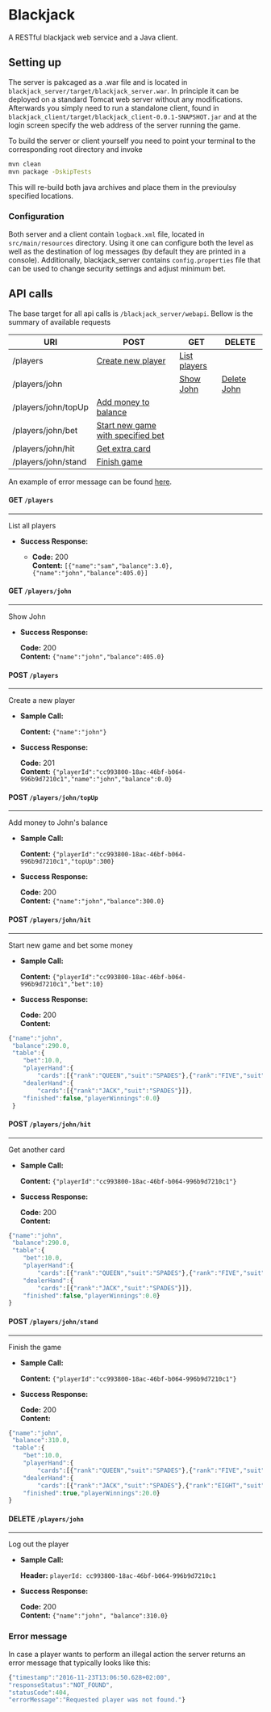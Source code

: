 # Blackjack
A RESTful blackjack web service and a Java client.

## Setting up
The server is pakcaged as a .war file and is located in `blackjack_server/target/blackjack_server.war`. In principle it can be deployed on a standard Tomcat web server without any modifications. Afterwards you simply need to run a standalone client, found in `blackjack_client/target/blackjack_client-0.0.1-SNAPSHOT.jar` and at the login screen specify the web address of the server running the game.

To build the server or client yourself you need to point your terminal to the corresponding root directory and invoke
```bash
mvn clean
mvn package -DskipTests
```
This will re-build both java archives and place them in the previoulsy specified locations.

### Configuration
Both server and a client contain `logback.xml` file, located in `src/main/resources` directory. Using it one can configure both the level as well as the destination of log messages (by default they are printed in a console). Additionally, blackjack_server contains `config.properties` file that can be used to change security settings and adjust minimum bet.


## API calls

The base target for all api calls is `/blackjack_server/webapi`. Bellow is the summary of available requests

| URI                 | POST               | GET            | DELETE      |
| ------------------- | ------------------ | -------------- | ----------- | 
| /players            | [Create new player](#post-players)  | [List players](#get-players)   |             |
| /players/john       |                    | [Show John](#get-playersjohn)      | [Delete John](#delte-playersjohn) |
| /players/john/topUp | [Add money to balance](#post-players/john/topUp)  |
| /players/john/bet   | [Start new game with specified bet](#post-playersjohnbet) |
| /players/john/hit   | [Get extra card](#post-playersjohnhit) |
| /players/john/stand | [Finish game](#post-playersjohnstand)    |

An example of error message can be found [here](#error-message).

#### GET `/players`
----
  List all players

* **Success Response:**

  * **Code:** 200  
    **Content:** `[{"name":"sam","balance":3.0},{"name":"john","balance":405.0}]`
    

#### GET `/players/john`
----
  Show John

* **Success Response:**

  **Code:** 200  
  **Content:** `{"name":"john","balance":405.0}`

#### POST `/players`
----
  Create a new player
  
* **Sample Call:**

  **Content:** `{"name":"john"}`
* **Success Response:**

   **Code:** 201  
   **Content:** `{"playerId":"cc993800-18ac-46bf-b064-996b9d7210c1","name":"john","balance":0.0}`

#### POST `/players/john/topUp`
----
  Add money to John's balance
  
* **Sample Call:**

  **Content:** `{"playerId":"cc993800-18ac-46bf-b064-996b9d7210c1","topUp":300}`
* **Success Response:**

   **Code:** 200  
   **Content:** `{"name":"john","balance":300.0}`
   
#### POST `/players/john/hit`
----
  Start new game and bet some money
  
* **Sample Call:**

  **Content:** `{"playerId":"cc993800-18ac-46bf-b064-996b9d7210c1","bet":10}`
* **Success Response:**

   **Code:** 200  
   **Content:** 
```javascript
{"name":"john",
 "balance":290.0,
 "table":{
	"bet":10.0,
    "playerHand":{
    	"cards":[{"rank":"QUEEN","suit":"SPADES"},{"rank":"FIVE","suit":"HEARTS"}]},
    "dealerHand":{
    	"cards":[{"rank":"JACK","suit":"SPADES"}]},
 	"finished":false,"playerWinnings":0.0}
 }
 ```

#### POST `/players/john/hit`
----
  Get another card
  
* **Sample Call:**

  **Content:** `{"playerId":"cc993800-18ac-46bf-b064-996b9d7210c1"}`
* **Success Response:**

   **Code:** 200  
   **Content:** 
```javascript
{"name":"john",
 "balance":290.0,
 "table":{
 	"bet":10.0,
    "playerHand":{
    	"cards":[{"rank":"QUEEN","suit":"SPADES"},{"rank":"FIVE","suit":"HEARTS"},{"rank":"SIX","suit":"HEARTS"}]},
    "dealerHand":{
    	"cards":[{"rank":"JACK","suit":"SPADES"}]},
	"finished":false,"playerWinnings":0.0} 
}
```

#### POST `/players/john/stand`
----
  Finish the game
  
* **Sample Call:**

  **Content:** `{"playerId":"cc993800-18ac-46bf-b064-996b9d7210c1"}`
* **Success Response:**

   **Code:** 200  
   **Content:** 
```javascript
{"name":"john",
 "balance":310.0,
 "table":{
 	"bet":10.0,
    "playerHand":{
    	"cards":[{"rank":"QUEEN","suit":"SPADES"},{"rank":"FIVE","suit":"HEARTS"},{"rank":"SIX","suit":"HEARTS"}]},
    "dealerHand":{
    	"cards":[{"rank":"JACK","suit":"SPADES"},{"rank":"EIGHT","suit":"HEARTS"}]},
	"finished":true,"playerWinnings":20.0} 
}
 ```

#### DELETE `/players/john`
----
  Log out the player
  
* **Sample Call:**

  **Header:** `playerId: cc993800-18ac-46bf-b064-996b9d7210c1`
* **Success Response:**

   **Code:** 200  
   **Content:**  `{"name":"john", "balance":310.0}`
   
### Error message

In case a player wants to perform an illegal action the server returns an error
message that typically looks like this:
```js
{"timestamp":"2016-11-23T13:06:50.628+02:00",
"responseStatus":"NOT_FOUND",
"statusCode":404,
"errorMessage":"Requested player was not found."}
```


